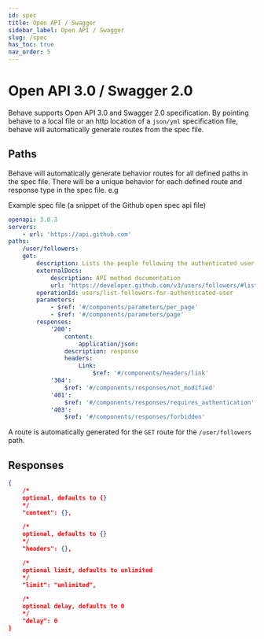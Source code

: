 ```yaml
---
id: spec
title: Open API / Swagger
sidebar_label: Open API / Swagger
slug: /spec
has_toc: true
nav_order: 5
---
```


# Open API 3.0 / Swagger 2.0

Behave supports Open API 3.0 and Swagger 2.0 specification. By pointing behave to a local file or an http location of a `json/yml` specification file, behave will automatically generate routes from the spec file.

## Paths

Behave will automatically generate behavior routes for all defined paths in the spec file. There will be a unique behavior for each defined route and response type in the spec file. e.g

Example spec file (a snippet of the Github open spec api file)

```yml
openapi: 3.0.3
servers:
    - url: 'https://api.github.com'
paths:
    /user/followers:
    get:
        description: Lists the people following the authenticated user.
        externalDocs:
            description: API method documentation
            url: 'https://developer.github.com/v3/users/followers/#list-followers-of-the-authenticated-user'
        operationId: users/list-followers-for-authenticated-user
        parameters:
            - $ref: '#/components/parameters/per_page'
            - $ref: '#/components/parameters/page'
        responses:
            '200':
                content:
                    application/json:
                description: response
                headers:
                    Link:
                        $ref: '#/components/headers/link'
            '304':
                $ref: '#/components/responses/not_modified'
            '401':
                $ref: '#/components/responses/requires_authentication'
            '403':
                $ref: '#/components/responses/forbidden'
```

A route is automatically generated for the `GET` route for the `/user/followers` path. 

## Responses

```json
{
    /*
    optional, defaults to {}
    */
    "content": {},

    /*
    optional, defaults to {}
    */
    "headers": {},

    /*
    optional limit, defaults to unlimited 
    */
    "limit": "unlimited",

    /*
    optional delay, defaults to 0 
    */
    "delay": 0
}
```
